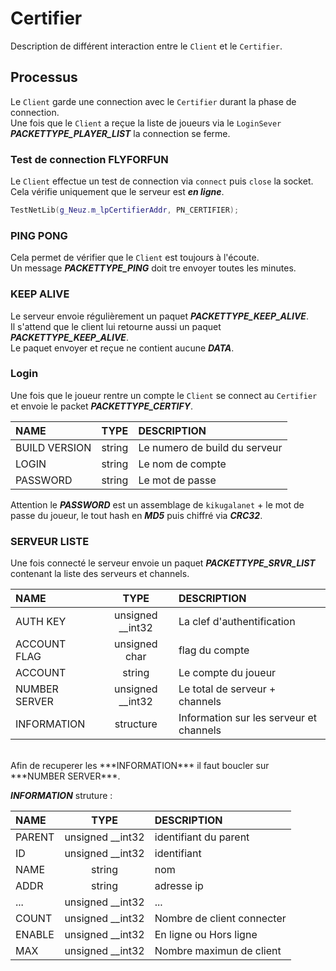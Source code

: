 # Certifier
Description de différent interaction entre le `Client` et le `Certifier`.<br>

## Processus
Le `Client` garde une connection avec le `Certifier` durant la phase de connection.<br>
Une fois que le `Client` a reçue la liste de joueurs via le `LoginSever` ***PACKETTYPE_PLAYER_LIST*** la connection se ferme.<br>

### Test de connection FLYFORFUN
Le `Client` effectue un test de connection via `connect` puis `close` la socket.<br>
Cela vérifie uniquement que le serveur est ***en ligne***.<br>
```cpp
TestNetLib(g_Neuz.m_lpCertifierAddr, PN_CERTIFIER);
```

### PING PONG
Cela permet de vérifier que le `Client` est toujours à l'écoute.<br>
Un message ***PACKETTYPE_PING*** doit tre envoyer toutes les minutes.<br>

### KEEP ALIVE
Le serveur envoie régulièrement un paquet ***PACKETTYPE_KEEP_ALIVE***.<br>
Il s'attend que le client lui retourne aussi un paquet ***PACKETTYPE_KEEP_ALIVE***.<br>
Le paquet envoyer et reçue ne contient aucune ***DATA***.<br>

### Login
Une fois que le joueur rentre un compte le `Client` se connect au `Certifier` et envoie le packet ***PACKETTYPE_CERTIFY***.<br>

| NAME          |      TYPE         |  DESCRIPTION                  |
|:----------    |:-------------:    |:------                        |
| BUILD VERSION |  string           | Le numero de build du serveur |
| LOGIN         |  string           | Le nom de compte              |
| PASSWORD      |  string           | Le mot de passe               |

Attention le ***PASSWORD*** est un assemblage de `kikugalanet` + le mot de passe du joueur, le tout hash en ***MD5*** puis chiffré via ***CRC32***.<br>

### SERVEUR LISTE
Une fois connecté le serveur envoie un paquet ***PACKETTYPE_SRVR_LIST*** contenant la liste des serveurs et channels.<br>

| NAME          |      TYPE         |  DESCRIPTION                              |
|:----------    |:-------------:    |:------                                    |
| AUTH KEY      |  unsigned __int32 | La clef d'authentification                |
| ACCOUNT FLAG  |  unsigned char    | flag du compte                            |
| ACCOUNT       |  string           | Le compte du joueur                       |
| NUMBER SERVER |  unsigned __int32 | Le total de serveur + channels            |
| INFORMATION   |  structure        | Information sur les serveur et channels   |

<br>
Afin de recuperer les ***INFORMATION*** il faut boucler sur ***NUMBER SERVER***.<br>

***INFORMATION*** struture :
<br>

| NAME          |      TYPE         |  DESCRIPTION                  |
|:----------    |:-------------:    |:------                        |
| PARENT        |  unsigned __int32 | identifiant du parent         |
| ID            |  unsigned __int32 | identifiant                   |
| NAME          |  string           | nom                           |
| ADDR          |  string           | adresse ip                    |
| ...           |  unsigned __int32 | ...                           |
| COUNT         |  unsigned __int32 | Nombre de client connecter    |
| ENABLE        |  unsigned __int32 | En ligne ou Hors ligne        |
| MAX           |  unsigned __int32 | Nombre maximun de client      |
